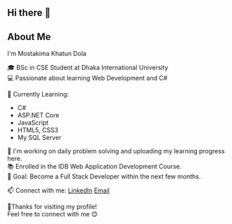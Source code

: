 ## Hi there 👋

## About Me
 I'm Mostakima Khatun Dola

🎓 BSc in CSE Student at Dhaka International University  
💻 Passionate about learning Web Development and C#  

🌱 Currently Learning:
- C#
- ASP.NET Core
- JavaScript
- HTML5, CSS3
- My SQL Server

🔭 I'm working on daily problem solving and uploading my learning progress here.  
📚 Enrolled in the IDB Web Application Development Course.  
🎯 Goal: Become a Full Stack Developer within the next few months.  

📫 Connect with me:
[LinkedIn](https://www.linkedin.com/in/mostakima-dola-a75770364/)
[Email](mailto:dolamostakima@gmail.com)

📌Thanks for visiting my profile!  
Feel free to connect with me 😊


